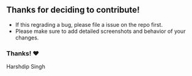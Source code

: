 ## Thanks for deciding to contribute!
* If this regrading a bug, please file a issue on the repo first.
* Please make sure to add detailed screenshots and behavior of your changes.

### Thanks! ❤️ 
Harshdip Singh
